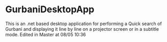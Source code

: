 # GurbaniDesktopApp
This is an .net based desktop application for performing a Quick search of Gurbani and displaying it line by line on a projector screen or in a subtitle mode.
Edited in Master at 08/05 10:36
